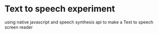 # Text to speech experiment

using native javascript and speech synthesis api to 
make a Text to speech screen reader